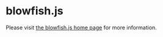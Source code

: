 blowfish.js
===========

Please visit [the blowfish.js home page](http://dren.ch/js_blowfish/) for more information.
